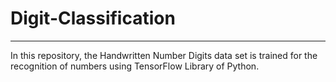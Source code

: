 # Digit-Classification
___
In this repository, the Handwritten Number Digits data set is trained for the recognition of numbers using TensorFlow Library of Python.
